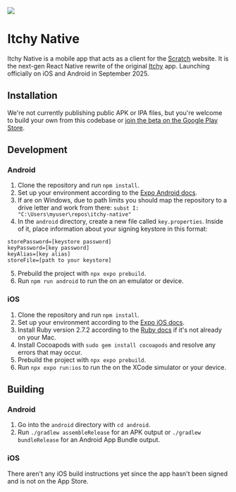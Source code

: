 ![](https://raw.githubusercontent.com/micahlt/itchy-native/refs/heads/master/android/app/src/main/res/mipmap-xxxhdpi/ic_launcher_round.webp)

# Itchy Native

Itchy Native is a mobile app that acts as a client for the [Scratch](https://scratch.mit.edu) website.  It is the next-gen React Native rewrite of the original [Itchy](https://github.com/scratch-client-4/itchy-ionic) app.  Launching officially on iOS and Android in September 2025.

## Installation

We're not currently publishing public APK or IPA files, but you're welcome to build your own from this codebase or [join the beta on the Google Play Store](https://play.google.com/apps/testing/org.scratchclient4.itchy).

## Development

### Android

1. Clone the repository and run `npm install`.
2. Set up your environment according to the [Expo Android docs](https://docs.expo.dev/get-started/set-up-your-environment/?platform=android&device=simulated&mode=development-build&buildEnv=local).
3. If are on Windows, due to path limits you should map the repository to a drive letter and work from there: `subst I: "C:\Users\myuser\repos\itchy-native"`
4. In the `android` directory, create a new file called `key.properties`.  Inside of it, place information about your signing keystore in this format:
```
storePassword=[keystore password]
keyPassword=[key password]
keyAlias=[key alias]
storeFile=[path to your keystore]
```
5. Prebuild the project with `npx expo prebuild`.
6. Run `npm run android` to run the on an emulator or device.

### iOS

1. Clone the repository and run `npm install`.
2. Set up your environment according to the [Expo iOS docs](https://docs.expo.dev/get-started/set-up-your-environment/?platform=ios&device=simulated&mode=development-build&buildEnv=local).
3. Install Ruby version 2.7.2 according to the [Ruby docs](https://www.ruby-lang.org/en/documentation/installation/#rbenv) if it's not already on your Mac.
4. Install Cocoapods with `sudo gem install cocoapods` and resolve any errors that may occur.
5. Prebuild the project with `npx expo prebuild`.
6. Run `npx expo run:ios` to run the on the XCode simulator or your device.

## Building

### Android

1. Go into the `android` directory with `cd android`.
2. Run `./gradlew assembleRelease` for an APK output or `./gradlew bundleRelease` for an Android App Bundle output.

### iOS

There aren't any iOS build instructions yet since the app hasn't been signed and is not on the App Store.

